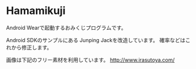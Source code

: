 Hamamikuji
===================================
Android Wearで起動するおみくじプログラムです。

Android SDKのサンプルにある Junping Jackを改造しています。
確率などはこれから修正します。

画像は下記のフリー素材を利用しています。
http://www.irasutoya.com/


